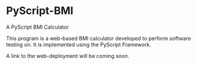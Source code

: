 # PyScript-BMI
A PyScript BMI Calculator

This program is a web-based BMI calculator developed to perform software testing on. It is implemented using the PyScript Framework.

A link to the web-deployment will be coming soon.
